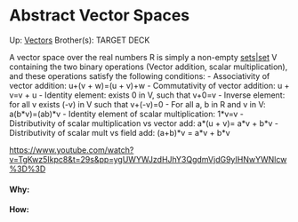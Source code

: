 # Abstract Vector Spaces

Up: [Vectors](vectors)
Brother(s):
TARGET DECK

A vector space over the real numbers R is simply a non-empty [sets|set](sets|set) V containing the two binary operations (Vector addition, scalar multiplication), and these operations satisfy the following conditions:
	 - Associativity of vector addition: u+(v + w)=(u + v)+w
	 - Commutativity of vector addition: u + v=v + u
	 - Identity element: exists 0 in V, such that v+0=v
	 - Inverse element: for all v exists (-v) in V such that v+(-v)=0
	 - For all a, b in R and v in V: a(b\*v)=(ab)\*v
	 - Identity element of scalar multiplication: 1\*v=v
	 - Distributivity of scalar multiplication vs vector add: a*(u + v)= a\*v + b\*v
	 - Distributivity of scalar mult vs field add: (a+b)\*v = a\*v + b\*v

https://www.youtube.com/watch?v=TgKwz5Ikpc8&t=29s&pp=ygUWYWJzdHJhY3QgdmVjdG9yIHNwYWNlcw%3D%3D


































#### Why:
#### How:









